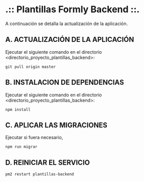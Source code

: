 # .:: Plantillas Formly Backend ::.

A continuación se detalla la actualización de la aplicación.


## A. ACTUALIZACIÓN DE LA APLICACIÓN

Ejecutar el siguiente comando en el directorio <directorio_proyecto_plantillas_backend>:

```
git pull origin master
```
## B. INSTALACION DE DEPENDENCIAS

Ejecutar el siguiente comando en el directorio <directorio_proyecto_plantillas_backend>:

```
npm install
```

## C. APLICAR LAS MIGRACIONES
Ejecutar si fuera necesario,

```
npm run migrar
```

## D. REINICIAR EL SERVICIO

```
pm2 restart plantillas-backend
```
